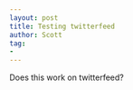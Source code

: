 ```yaml
---
layout: post
title: Testing twitterfeed
author: Scott
tag:
- 
---
```



Does this work on twitterfeed?
